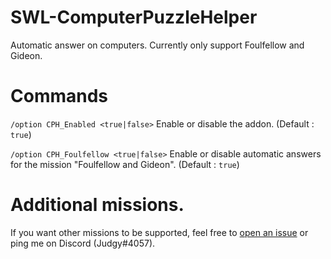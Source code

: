 # SWL-ComputerPuzzleHelper
Automatic answer on computers. Currently only support Foulfellow and Gideon.

# Commands
`/option CPH_Enabled <true|false>` Enable or disable the addon. (Default : `true`)

`/option CPH_Foulfellow <true|false>` Enable or disable automatic answers for the mission "Foulfellow and Gideon". (Default : `true`)

# Additional missions.
If you want other missions to be supported, feel free to [open an issue](https://github.com/Judgy53/SWL-ComputerPuzzleHelper/issues) or ping me on Discord (Judgy#4057).